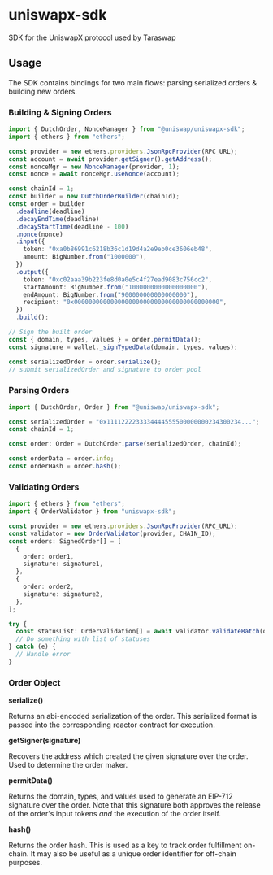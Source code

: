 # uniswapx-sdk

SDK for the UniswapX protocol used by Taraswap

## Usage

The SDK contains bindings for two main flows: parsing serialized orders & building new orders.

### Building & Signing Orders

```ts
import { DutchOrder, NonceManager } from "@uniswap/uniswapx-sdk";
import { ethers } from "ethers";

const provider = new ethers.providers.JsonRpcProvider(RPC_URL);
const account = await provider.getSigner().getAddress();
const nonceMgr = new NonceManager(provider, 1);
const nonce = await nonceMgr.useNonce(account);

const chainId = 1;
const builder = new DutchOrderBuilder(chainId);
const order = builder
  .deadline(deadline)
  .decayEndTime(deadline)
  .decayStartTime(deadline - 100)
  .nonce(nonce)
  .input({
    token: "0xa0b86991c6218b36c1d19d4a2e9eb0ce3606eb48",
    amount: BigNumber.from("1000000"),
  })
  .output({
    token: "0xc02aaa39b223fe8d0a0e5c4f27ead9083c756cc2",
    startAmount: BigNumber.from("1000000000000000000"),
    endAmount: BigNumber.from("900000000000000000"),
    recipient: "0x0000000000000000000000000000000000000000",
  })
  .build();

// Sign the built order
const { domain, types, values } = order.permitData();
const signature = wallet._signTypedData(domain, types, values);

const serializedOrder = order.serialize();
// submit serializedOrder and signature to order pool
```

### Parsing Orders

```ts
import { DutchOrder, Order } from "@uniswap/uniswapx-sdk";

const serializedOrder = "0x1111222233334444555500000000234300234...";
const chainId = 1;

const order: Order = DutchOrder.parse(serializedOrder, chainId);

const orderData = order.info;
const orderHash = order.hash();
```

### Validating Orders

```ts
import { ethers } from "ethers";
import { OrderValidator } from "uniswapx-sdk";

const provider = new ethers.providers.JsonRpcProvider(RPC_URL);
const validator = new OrderValidator(provider, CHAIN_ID);
const orders: SignedOrder[] = [
  {
    order: order1,
    signature: signature1,
  },
  {
    order: order2,
    signature: signature2,
  },
];

try {
  const statusList: OrderValidation[] = await validator.validateBatch(orders);
  // Do something with list of statuses
} catch (e) {
  // Handle error
}
```

### Order Object

**serialize()**

Returns an abi-encoded serialization of the order. This serialized format is passed into the corresponding reactor contract for execution.

**getSigner(signature)**

Recovers the address which created the given signature over the order. Used to determine the order maker.

**permitData()**

Returns the domain, types, and values used to generate an EIP-712 signature over the order. Note that this signature both approves the release of the order's input tokens _and_ the execution of the order itself.

**hash()**

Returns the order hash. This is used as a key to track order fulfillment on-chain. It may also be useful as a unique order identifier for off-chain purposes.
